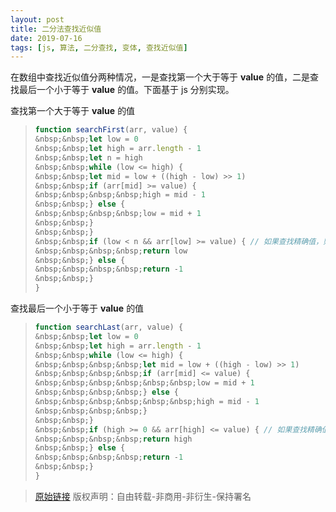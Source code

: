 ```yaml
---
layout: post
title: 二分法查找近似值
date: 2019-07-16
tags: [js, 算法, 二分查找, 变体, 查找近似值]
---
```


在数组中查找近似值分两种情况，一是查找第一个大于等于 **value** 的值，二是查找最后一个小于等于 **value** 的值。下面基于 js 分别实现。

查找第一个大于等于 **value** 的值

>```javascript
>function searchFirst(arr, value) {
>&nbsp;&nbsp;let low = 0
>&nbsp;&nbsp;let high = arr.length - 1
>&nbsp;&nbsp;let n = high
>&nbsp;&nbsp;while (low <= high) {
>&nbsp;&nbsp;let mid = low + ((high - low) >> 1)
>&nbsp;&nbsp;if (arr[mid] >= value) {
>&nbsp;&nbsp;&nbsp;&nbsp;high = mid - 1
>&nbsp;&nbsp;} else {
>&nbsp;&nbsp;&nbsp;&nbsp;low = mid + 1
>&nbsp;&nbsp;}
>&nbsp;&nbsp;}
>&nbsp;&nbsp;if (low < n && arr[low] >= value) { // 如果查找精确值，则使用 arr[low] == value 判断
>&nbsp;&nbsp;&nbsp;&nbsp;return low
>&nbsp;&nbsp;} else {
>&nbsp;&nbsp;&nbsp;&nbsp;return -1
>&nbsp;&nbsp;}
>}
>```

查找最后一个小于等于 **value** 的值

>```javascript
>function searchLast(arr, value) {
>&nbsp;&nbsp;let low = 0
>&nbsp;&nbsp;let high = arr.length - 1
>&nbsp;&nbsp;while (low <= high) {
>&nbsp;&nbsp;&nbsp;&nbsp;let mid = low + ((high - low) >> 1)
>&nbsp;&nbsp;&nbsp;&nbsp;if (arr[mid] <= value) {
>&nbsp;&nbsp;&nbsp;&nbsp;&nbsp;&nbsp;low = mid + 1
>&nbsp;&nbsp;&nbsp;&nbsp;} else {
>&nbsp;&nbsp;&nbsp;&nbsp;&nbsp;&nbsp;high = mid - 1
>&nbsp;&nbsp;&nbsp;&nbsp;}
>&nbsp;&nbsp;}
>&nbsp;&nbsp;if (high >= 0 && arr[high] <= value) { // 如果查找精确值，则使用 arr[low] == value 判断
>&nbsp;&nbsp;&nbsp;&nbsp;return high
>&nbsp;&nbsp;} else {
>&nbsp;&nbsp;&nbsp;&nbsp;return -1
>&nbsp;&nbsp;}
>}
>```

> [原始链接]({{page.url}}) 版权声明：自由转载-非商用-非衍生-保持署名
